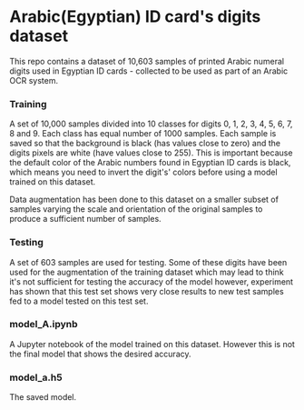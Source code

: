 # Arabic(Egyptian) ID card's digits dataset

This repo contains a dataset of 10,603 samples of printed Arabic numeral digits used in Egyptian ID cards - collected to be used as part of an Arabic OCR system.

### Training

A set of 10,000 samples divided into 10 classes for digits 0, 1, 2, 3, 4, 5, 6, 7, 8 and 9. Each class has equal number of 1000 samples. Each sample is saved so that the background is black (has values close to zero) and the digits pixels are white (have values close to 255). This is important because the default color of the Arabic numbers found in Egyptian ID cards is black, which means you need to invert the digit's' colors before using a model trained on this dataset.

Data augmentation has been done to this dataset on a smaller subset of samples varying the scale and orientation of the original samples to produce a sufficient number of samples.

### Testing

A set of 603 samples are used for testing. Some of these digits have been used for the augmentation of the training dataset which may lead to think it's not sufficient for testing the accuracy of the model however, experiment has shown that this test set shows very close results to new test samples fed to a model tested on this test set.

### model_A.ipynb

A Jupyter notebook of the model trained on this dataset. However this is not the final model that shows the desired accuracy.

### model_a.h5

The saved model.
